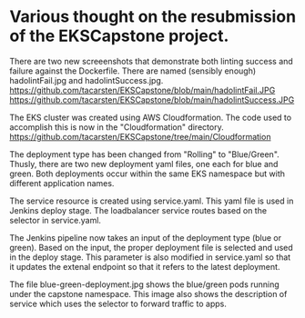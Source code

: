 # Various thought on the resubmission of the EKSCapstone project.  

There are two new screeenshots that demonstrate both linting success and failure against the Dockerfile.  There are named (sensibly enough) hadolintFail.jpg and hadolintSuccess.jpg.  
https://github.com/tacarsten/EKSCapstone/blob/main/hadolintFail.JPG
https://github.com/tacarsten/EKSCapstone/blob/main/hadolintSuccess.JPG

The EKS cluster was created using AWS Cloudformation.   The code used to accomplish this is now in the "Cloudformation" directory.
https://github.com/tacarsten/EKSCapstone/tree/main/Cloudformation

The deployment type has been changed from "Rolling" to "Blue/Green".  Thusly, there are two new deployment yaml files, one each for blue and green. Both deployments occur within the same EKS namespace but with different application names. 

The service resource is created using service.yaml. This yaml file is used in Jenkins deploy stage. The loadbalancer service routes based on the selector in service.yaml.

The Jenkins pipeline now takes an input of the deployment type (blue or green). Based on the input, the proper deployment file is selected and used in the deploy stage. This parameter is also modified in service.yaml so that it updates the extenal endpoint so that it refers to the latest deployment.

The file blue-green-deployment.jpg shows the blue/green pods running under the capstone namespace. This image also shows the description of service which uses the selector to forward traffic to apps.
